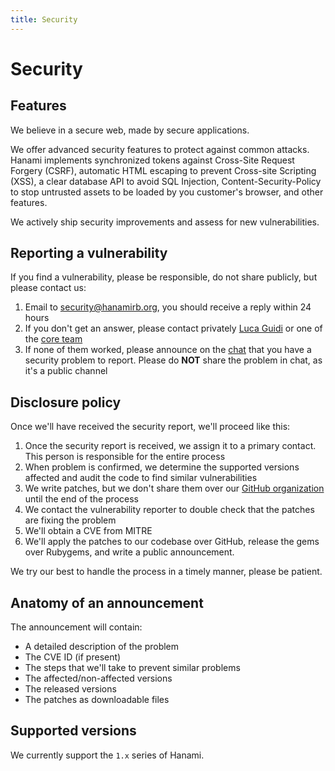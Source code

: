 ```yaml
---
title: Security
---
```


# Security

## Features

We believe in a secure web, made by secure applications.

We offer advanced security features to protect against common attacks.
Hanami implements synchronized tokens against Cross-Site Request Forgery (CSRF), automatic HTML escaping to prevent Cross-site Scripting (XSS), a clear database API to avoid SQL Injection, Content-Security-Policy to stop untrusted assets to be loaded by you customer's browser, and other features.

We actively ship security improvements and assess for new vulnerabilities.

## Reporting a vulnerability

If you find a vulnerability, please be responsible, do not share publicly, but please contact us:

  1. Email to [security@hanamirb.org](mailto:security@hanamirb.org), you should receive a reply within 24 hours
  2. If you don't get an answer, please contact privately [Luca Guidi](mailto:me@lucaguidi.com) or one of the [core team](/team)
  3. If none of them worked, please announce on the [chat](http://chat.hanamirb.org) that you have a security problem to report. Please do **NOT** share the problem in chat, as it's a public channel

## Disclosure policy

Once we'll have received the security report, we'll proceed like this:

  1. Once the security report is received, we assign it to a primary contact. This person is responsible for the entire process
  2. When problem is confirmed, we determine the supported versions affected and audit the code to find similar vulnerabilities
  3. We write patches, but we don't share them over our [GitHub organization](https://github.com/hanami) until the end of the process
  4. We contact the vulnerability reporter to double check that the patches are fixing the problem
  5. We'll obtain a CVE from MITRE
  6. We'll apply the patches to our codebase over GitHub, release the gems over Rubygems, and write a public announcement.

We try our best to handle the process in a timely manner, please be patient.

## Anatomy of an announcement

The announcement will contain:

  * A detailed description of the problem
  * The CVE ID (if present)
  * The steps that we'll take to prevent similar problems
  * The affected/non-affected versions
  * The released versions
  * The patches as downloadable files

## Supported versions

We currently support the `1.x` series of Hanami.
